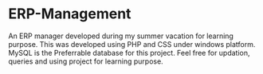 # ERP-Management
An ERP manager developed during my summer vacation for learning purpose.
This was developed using PHP and CSS under windows platform.
MySQL is the Preferrable database for this project.
Feel free for updation, queries and using project for learning purpose.
